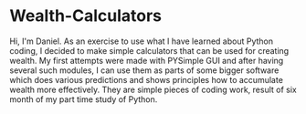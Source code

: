 # Wealth-Calculators
Hi,
I'm Daniel. As an exercise to use what I have learned about Python coding, I decided to make simple calculators that can be used for creating wealth. My first attempts were made with PYSimple GUI and after having several such modules, I can use them as parts of some bigger software which does various predictions and shows principles how to accumulate wealth more effectively. They are simple pieces of coding work, result of six month of my part time study of Python.   
